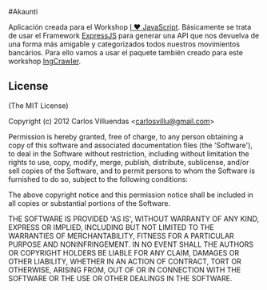#Akaunti

Aplicación creada para el Workshop [I ♥ JavaScript](http://workshop-nodejs-cuorejs.eventbrite.com/). Básicamente se trata de usar el Framework [ExpressJS](http://expressjs.com) para generar una API que nos devuelva de una forma más amigable y categorizados todos nuestros movimientos bancários. Para ello vamos a usar el paquete también creado para este workshop [IngCrawler](https://github.com/carlosvillu/IngCrawler).


## License 

(The MIT License)

Copyright (c) 2012 Carlos Villuendas &lt;carlosvillu@gmail.com&gt;

Permission is hereby granted, free of charge, to any person obtaining
a copy of this software and associated documentation files (the
'Software'), to deal in the Software without restriction, including
without limitation the rights to use, copy, modify, merge, publish,
distribute, sublicense, and/or sell copies of the Software, and to
permit persons to whom the Software is furnished to do so, subject to
the following conditions:

The above copyright notice and this permission notice shall be
included in all copies or substantial portions of the Software.

THE SOFTWARE IS PROVIDED 'AS IS', WITHOUT WARRANTY OF ANY KIND,
EXPRESS OR IMPLIED, INCLUDING BUT NOT LIMITED TO THE WARRANTIES OF
MERCHANTABILITY, FITNESS FOR A PARTICULAR PURPOSE AND NONINFRINGEMENT.
IN NO EVENT SHALL THE AUTHORS OR COPYRIGHT HOLDERS BE LIABLE FOR ANY
CLAIM, DAMAGES OR OTHER LIABILITY, WHETHER IN AN ACTION OF CONTRACT,
TORT OR OTHERWISE, ARISING FROM, OUT OF OR IN CONNECTION WITH THE
SOFTWARE OR THE USE OR OTHER DEALINGS IN THE SOFTWARE.

